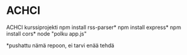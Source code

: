 # ACHCI
ACHCI kurssiprojekti
npm install rss-parser*
npm install express*
npm install cors*
node "polku app.js"

*pushattu nämä repoon, ei tarvi enää tehdä